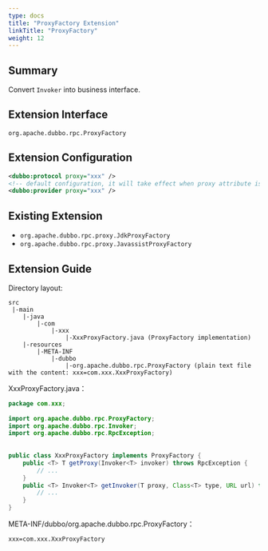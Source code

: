 ```yaml
---
type: docs
title: "ProxyFactory Extension"
linkTitle: "ProxyFactory"
weight: 12
---
```



## Summary

Convert `Invoker` into business interface.

## Extension Interface

`org.apache.dubbo.rpc.ProxyFactory`

## Extension Configuration

```xml
<dubbo:protocol proxy="xxx" />
<!-- default configuration, it will take effect when proxy attribute is not configured in <dubbo:protocol> -->
<dubbo:provider proxy="xxx" />
```

## Existing Extension

* `org.apache.dubbo.rpc.proxy.JdkProxyFactory`
* `org.apache.dubbo.rpc.proxy.JavassistProxyFactory`

## Extension Guide

Directory layout:

```
src
 |-main
    |-java
        |-com
            |-xxx
                |-XxxProxyFactory.java (ProxyFactory implementation)
    |-resources
        |-META-INF
            |-dubbo
                |-org.apache.dubbo.rpc.ProxyFactory (plain text file with the content: xxx=com.xxx.XxxProxyFactory)
```

XxxProxyFactory.java：

```java
package com.xxx;
 
import org.apache.dubbo.rpc.ProxyFactory;
import org.apache.dubbo.rpc.Invoker;
import org.apache.dubbo.rpc.RpcException;
 
 
public class XxxProxyFactory implements ProxyFactory {
    public <T> T getProxy(Invoker<T> invoker) throws RpcException {
        // ...
    }
    public <T> Invoker<T> getInvoker(T proxy, Class<T> type, URL url) throws RpcException {
        // ...
    }
}
```

META-INF/dubbo/org.apache.dubbo.rpc.ProxyFactory：

```properties
xxx=com.xxx.XxxProxyFactory
```
